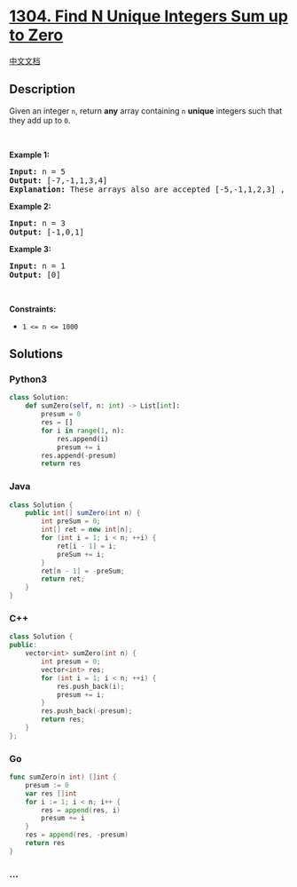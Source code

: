 # [1304. Find N Unique Integers Sum up to Zero](https://leetcode.com/problems/find-n-unique-integers-sum-up-to-zero)

[中文文档](/solution/1300-1399/1304.Find%20N%20Unique%20Integers%20Sum%20up%20to%20Zero/README.md)

## Description

<p>Given an integer <code>n</code>, return <strong>any</strong> array containing <code>n</code> <strong>unique</strong> integers such that they add up to <code>0</code>.</p>

<p>&nbsp;</p>
<p><strong class="example">Example 1:</strong></p>

<pre>
<strong>Input:</strong> n = 5
<strong>Output:</strong> [-7,-1,1,3,4]
<strong>Explanation:</strong> These arrays also are accepted [-5,-1,1,2,3] , [-3,-1,2,-2,4].
</pre>

<p><strong class="example">Example 2:</strong></p>

<pre>
<strong>Input:</strong> n = 3
<strong>Output:</strong> [-1,0,1]
</pre>

<p><strong class="example">Example 3:</strong></p>

<pre>
<strong>Input:</strong> n = 1
<strong>Output:</strong> [0]
</pre>

<p>&nbsp;</p>
<p><strong>Constraints:</strong></p>

<ul>
	<li><code>1 &lt;= n &lt;= 1000</code></li>
</ul>

## Solutions

<!-- tabs:start -->

### **Python3**

```python
class Solution:
    def sumZero(self, n: int) -> List[int]:
        presum = 0
        res = []
        for i in range(1, n):
            res.append(i)
            presum += i
        res.append(-presum)
        return res
```

### **Java**

```java
class Solution {
    public int[] sumZero(int n) {
        int preSum = 0;
        int[] ret = new int[n];
        for (int i = 1; i < n; ++i) {
            ret[i - 1] = i;
            preSum += i;
        }
        ret[n - 1] = -preSum;
        return ret;
    }
}
```

### **C++**

```cpp
class Solution {
public:
    vector<int> sumZero(int n) {
        int presum = 0;
        vector<int> res;
        for (int i = 1; i < n; ++i) {
            res.push_back(i);
            presum += i;
        }
        res.push_back(-presum);
        return res;
    }
};
```

### **Go**

```go
func sumZero(n int) []int {
	presum := 0
	var res []int
	for i := 1; i < n; i++ {
		res = append(res, i)
		presum += i
	}
	res = append(res, -presum)
	return res
}
```

### **...**

```

```

<!-- tabs:end -->
